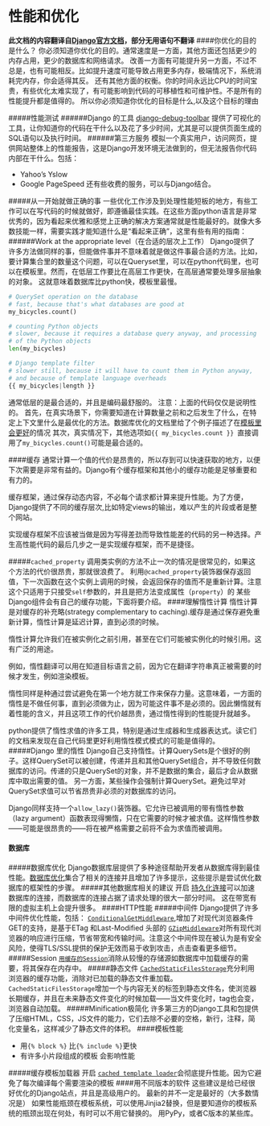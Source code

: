 性能和优化
===

**此文档的内容翻译自[Django官方文档](https://docs.djangoproject.com/en/1.7/topics/performance/)，部分无用语句不翻译**
####你优化的目的是什么？
你必须知道你优化的目的。通常速度是一方面，其他方面还包括更少的内存占用，更少的数据库和网络请求。
改善一方面有可能提升另一方面，不过不总是，也有可能相反。比如提升速度可能导致占用更多内存，极端情况下，系统消耗完内存，你会适得其反。
还有其他方面的权衡。你的时间永远比CPU的时间宝贵，有些优化太难实现了，有可能影响到代码的可移植性和可维护性。不是所有的性能提升都是值得的。
所以你必须知道你优化的目标是什么,以及这个目标的理由

#####性能测试
######Django 的工具
[django-debug-toolbar](https://github.com/django-debug-toolbar/django-debug-toolbar/) 提供了可视化的工具，让你知道你的代码在干什么以及花了多少时间，尤其是可以提供页面生成的SQL语句以及执行时间。
######第三方服务
模拟一个真实用户，访问网页，提供网站整体上的性能报告，这是Django开发环境无法做到的，但无法报告你代码内部在干什么。包括：
+ Yahoo’s Yslow
+ Google PageSpeed
还有些收费的服务，可以与Django结合。

#####从一开始就做正确的事
一些优化工作涉及到处理性能短板的地方，有些工作可以在写代码的时候就做好，即遵循最佳实践。在这些方面python语言是非常优秀的，因为看起来优雅和感觉上正确的解决方案通常就是性能最好的。就像大多数技能一样，需要实践才能知道什么是“看起来正确”，这里有些有用的指南：
######Work at the appropriate level（在合适的层次上工作）
Django提供了许多方法做同样的事，但能做件事并不意味着就是做这件事最合适的方法。比如，要计算集合里的数量这个问题，可以在Queryset里，可以在python代码里，也可以在模板里。然而，在低层工作要比在高层工作更快，在高层通常要处理多层抽象的对象。
这就意味着数据库比python快，模板里最慢。
```python
# QuerySet operation on the database
# fast, because that's what databases are good at
my_bicycles.count()

# counting Python objects
# slower, because it requires a database query anyway, and processing
# of the Python objects
len(my_bicycles)

# Django template filter
# slower still, because it will have to count them in Python anyway,
# and because of template language overheads
{{ my_bicycles|length }}
```
通常低层的是最合适的，并且是编码最舒服的。
注意：上面的代码仅仅是说明性的。
首先，在真实场景下，你需要知道在计算数量之前和之后发生了什么，在特定上下文里什么是最优化的方法。数据库优化的文档里给了个例子描述了在[模板里会更好](https://docs.djangoproject.com/en/1.7/topics/db/optimization/#overuse-of-count-and-exists)的情况
其次，真实情况下，其他选项如`{{ my_bicycles.count }} `直接调用了`my_bicycles.count()`可能是最合适的。

####缓存
通常计算一个值的代价是昂贵的，所以存到可以快速获取的地方，以便下次需要是非常有益的。Django有个缓存框架和其他小的缓存功能是足够重要和有力的。

缓存框架，通过保存动态内容，不必每个请求都计算来提升性能。为了方便，Django提供了不同的缓存层次,比如特定views的输出，难以产生的片段或者是整个网站。

实现缓存框架不应该被当做是因为写得差劲而导致性能差的代码的另一种选择。产生高性能代码的最后几步之一是实现缓存框架，而不是捷径。

#####`cached_property`
调用类实例的方法不止一次的情况是很常见的，如果这个方法的代价很昂贵，那就很浪费了。
利用`@cached_property`装饰器保存返回值，下一次函数在这个实例上调用的时候，会返回保存的值而不是重新计算。注意这个只适用于只接受`self`参数的，并且是把方法变成属性（`property`）的
某些Django组件会有自己的缓存功能，下面将要介绍。
####理解惰性计算
惰性计算是对缓存的补充略(strategy complementary to caching).缓存是通过保存避免重新计算，惰性计算是延迟计算，直到必须的时候。

惰性计算允许我们在被实例化之前引用，甚至在它们可能被实例化的时候引用。这有广泛的用途。

例如，惰性翻译可以用在知道目标语言之前，因为它在翻译字符串真正被需要的时候才发生，例如渲染模板。

惰性同样是种通过尝试避免在第一个地方就工作来保存力量。这意味着，一方面的惰性是不做任何事，直到必须做为止，因为可能这件事不是必须的。因此懒惰就有着性能的含义，并且这项工作的代价越昂贵，通过惰性得到的性能提升就越多。

python提供了惰性求值的许多工具，特别是通过生成器和生成器表达式。读它们的文档来发现在自己代码里更好利用惰性模式模式的可能是值得的。
#####Django 里的惰性
Django自己支持惰性。计算QuerySets是个很好的例子。这样QuerySet可以被创建，传递并且和其他QuerySet组合，并不导致任何数据库的访问。传递的只是QuerySet的对象，并不是数据的集合，最后才会从数据库中取出需要的值。
另一方面，某些操作会强制计算QuerySet。避免过早对QuerySet求值可以节省昂贵非必须的对数据库的访问。

Django同样支持一个`allow_lazy()`装饰器。它允许已被调用的带有惰性参数（lazy argument）函数表现得懒惰，只在它需要的时候才被求值。这样惰性参数——可能是很昂贵的——将在被严格需要之前将不会为求值而被调用。
#### 数据库
#####数据库优化
Django数据库层提供了多种途径帮助开发者从数据库得到最佳性能。[数据库优化](https://docs.djangoproject.com/en/1.7/topics/db/optimization/)集合了相关的连接并且增加了许多提示，这些提示是尝试优化数据库的框架性的步骤。
#####其他数据库相关的建议
开启 [持久化连接](https://docs.djangoproject.com/en/1.7/ref/databases/#persistent-database-connections)可以加速数据库的连接，而数据库的连接占据了请求处理的很大一部分时间。
这在带宽有限的虚拟主机上会提升很多。
####HTTP性能
#####中间件
Django提供了许多中间件优化性能，包括：
[`ConditionalGetMiddleware`](https://docs.djangoproject.com/en/1.7/ref/middleware/#django.middleware.http.ConditionalGetMiddleware),增加了对现代浏览器条件GET的支持，是基于ETag 和Last-Modified 头部的
[`GZipMiddleware`](https://docs.djangoproject.com/en/1.7/ref/middleware/#django.middleware.gzip.GZipMiddleware)对所有现代浏览器的响应进行压缩，节省带宽和传输时间。注意这个中间件现在被认为是有安全风险，使得TLS/SSL提供的保护无效而易于收到攻击，点击查看更多细节。
#####Session
[`用缓存的Session`](https://docs.djangoproject.com/en/1.7/topics/http/sessions/#cached-sessions-backend)消除从较慢的存储源如数据库中加载缓存的需要，将其保存在内存中。
#####静态文件
[`CachedStaticFilesStorage`](https://docs.djangoproject.com/en/1.7/ref/contrib/staticfiles/#django.contrib.staticfiles.storage.CachedStaticFilesStorage)充分利用浏览器的缓存功能，消除对已加载的静态文件重加载。
`CachedStaticFilesStorage`增加一个与内容无关的标签到静态文件名，使浏览器长期缓存，并且在未来静态文件变化的时候加载——当文件变化时，tag也会变，浏览器自动加载。
#####Minification极简化
许多第三方的Django工具和包提供了压缩HTML，CSS，JS文件的能力，它们去除不必要的空格，新行，注释，简化变量名，这样减少了静态文件的体积。
####模板性能
+ 用`{% block %}` 比`{% include %}`更快
+ 有许多小片段组成的模板 会影响性能

#####缓存模板加载器
开启 [`cached template loader`](https://docs.djangoproject.com/en/1.7/ref/templates/api/#django.template.loaders.cached.Loader)会彻底提升性能。因为它避免了每次编译每个需要渲染的模板
####用不同版本的软件
这些建议是给已经很好优化的Django站点，并且是高级用户的。
最新的并不一定是最好的（大多数情况是）
如果性能瓶颈在模板系统，可以使用Jinjia2替换，但是要知道你的模板系统的瓶颈出现在何处，有时可以不用它替换的。
用PyPy，或者C版本的某些库。
